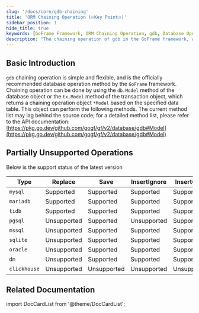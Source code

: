 ```yaml
---
slug: '/docs/core/gdb-chaining'
title: 'ORM Chaining Operation (🔥Key Point🔥)'
sidebar_position: 1
hide_title: true
keywords: [GoFrame Framework, ORM Chaining Operation, gdb, Database Operation, Model Method, Transaction Processing, API Documentation, Database Object, GoFrame, Chaining Invocation]
description: "The chaining operation of gdb in the GoFrame framework, a flexible and officially recommended way to operate the database. Through the db.Model or tx.Model methods, a chained operation object *Model can be returned based on the data table, supporting various database operations such as Replace, Save, InsertGetId, etc., with a detailed explanation of the support status for each database."
---
```


## Basic Introduction

`gdb` chaining operation is simple and flexible, and is the officially recommended database operation method by the `GoFrame` framework. Chaining operation can be done by using the `db.Model` method of the database object or the `tx.Model` method of the transaction object, which returns a chaining operation object `*Model` based on the specified data table. This object can perform the following methods. The current method list may lag behind the source code; for a detailed method list, please refer to the API documentation: [https://pkg.go.dev/github.com/gogf/gf/v2/database/gdb#Model](https://pkg.go.dev/github.com/gogf/gf/v2/database/gdb#Model)

## Partially Unsupported Operations

Below is the support status of the latest version

| Type | Replace | Save | InsertIgnore | InsertGetId | LastInsertId | Transaction | RowsAffected |
| --- | --- | --- | --- | --- | --- | --- | --- |
| `mysql` | Supported | Supported | Supported | Supported | Supported | Supported | Supported |
| `mariadb` | Supported | Supported | Supported | Supported | Supported | Supported | Supported |
| `tidb` | Supported | Supported | Supported | Supported | Supported | Supported | Supported |
| `pgsql` | Unsupported | Supported | Unsupported | Supported | Supported | Supported | Supported |
| `mssql` | Unsupported | Supported | Supported | Supported | Unsupported | Supported | Supported |
| `sqlite` | Unsupported | Supported | Supported | Supported | Supported | Supported | Supported |
| `oracle` | Unsupported | Supported | Supported | Supported | Unsupported | Supported | Supported |
| `dm` | Unsupported | Supported | Supported | Supported | Supported | Supported | Supported |
| `clickhouse` | Unsupported | Unsupported | Unsupported | Unsupported | Supported | Unsupported | Unsupported |

## Related Documentation
import DocCardList from '@theme/DocCardList';

<DocCardList />